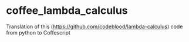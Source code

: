 # coffee_lambda_calculus
Translation of this (https://github.com/codeblood/lambda-calculus) code from python to Coffescript

